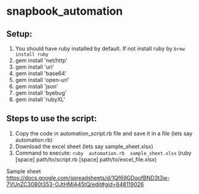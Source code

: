 # snapbook_automation

## Setup:
1. You should have ruby installed by default. If not install ruby by `brew install ruby`
2. gem install 'net/http'
3. gem install 'uri'
4. gem install 'base64'
5. gem install 'open-uri'
6. gem install 'json'
7. gem install 'byebug'
8. gem install 'rubyXL'

## Steps to use the script:
1. Copy the code in automation_script.rb file and save it in a file (lets say automation.rb)
2. Download the excel sheet (lets say sample_sheet.xlsx)
3. Command to execute: `ruby  automation.rb  sample_sheet.xlsx` (ruby [space] path/to/script.rb [space] path/to/excel_file.xlsx)

Sample sheet https://docs.google.com/spreadsheets/d/1Qf69GDqofBND3t3w-7VUnZC3080t353-OJtHMiA45tQ/edit#gid=648119026
